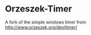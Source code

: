 Orzeszek-Timer
==============

A fork of the simple windows timer from http://www.orzeszek.org/dev/timer/
